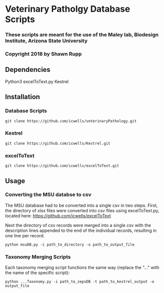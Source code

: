 # Veterinary Patholgy Database Scripts

### These scripts are meant for the use of the Maley lab, Biodesign Institute, Arizona State University
### Copyright 2018 by Shawn Rupp

## Dependencies
Python3 
excelToText.py 
Kestrel 

## Installation 
### Database Scripts
	git clone https://github.com/icwells/veterinaryPathology.git 
### Kestrel 
	git clone https://github.com/icwells/Kestrel.git 
### excelToText
	git clone https://github.com/icwells/excelToText.git 

## Usage 

### Converting the MSU databse to csv
The MSU database had to be converted into a single csv in two steps. First, the directory of xlsx files were 
converted into csv files using excelToText.py, located here: https://github.com/icwells/excelToText 

Next the directory of csv records were merged into a single csv with the description lines appended to the 
end of the individual records, resulting in one line per record.

	python msuDB.py -i path_to_directory -o path_to_output_file

### Taxonomy Merging Scripts
Each taxonomy merging script functions the same way (replace the "..." with the name of the specific script):

	python ...Taxonomy.py -i path_to_zepsDB -t path_to_kestrel_output -o output_file 


